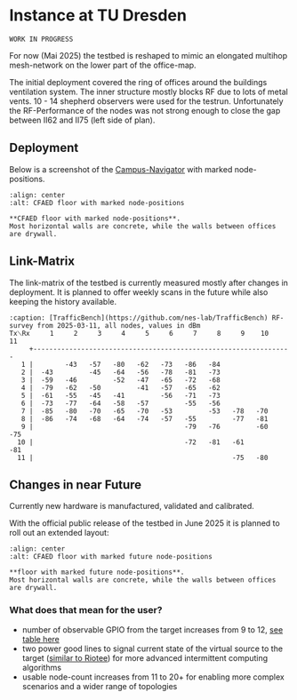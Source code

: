 # Instance at TU Dresden

```{attention}
WORK IN PROGRESS
```

For now (Mai 2025) the testbed is reshaped to mimic an elongated multihop mesh-network on the lower part of the office-map.

The initial deployment covered the ring of offices around the buildings ventilation system.
The inner structure mostly blocks RF due to lots of metal vents.
10 - 14 shepherd observers were used for the testrun.
Unfortunately the RF-Performance of the nodes was not strong enough to close the gap between II62 and II75 (left side of plan).

## Deployment

Below is a screenshot of the [Campus-Navigator](https://navigator.tu-dresden.de/etplan/bar/02) with marked node-positions.

```{figure} /media/cfaed_floorplan_current.png
:align: center
:alt: CFAED floor with marked node-positions

**CFAED floor with marked node-positions**.
Most horizontal walls are concrete, while the walls between offices are drywall.
```

## Link-Matrix

The link-matrix of the testbed is currently measured mostly after changes in deployment.
It is planned to offer weekly scans in the future while also keeping the history available.

```{code-block}
:caption: [TrafficBench](https://github.com/nes-lab/TrafficBench) RF-survey from 2025-03-11, all nodes, values in dBm
Tx⟍Rx     1     2     3     4     5     6     7     8     9    10    11
     +-----------------------------------------------------------------
   1 |        -43   -57   -80   -62   -73   -86   -84
   2 |  -43         -45   -64   -56   -78   -81   -73
   3 |  -59   -46         -52   -47   -65   -72   -68
   4 |  -79   -62   -50         -41   -57   -65   -62
   5 |  -61   -55   -45   -41         -56   -71   -73
   6 |  -73   -77   -64   -58   -57         -55   -56
   7 |  -85   -80   -70   -65   -70   -53         -53   -78   -70
   8 |  -86   -74   -68   -64   -74   -57   -55         -77   -81
   9 |                                      -79   -76         -60   -75
  10 |                                      -72   -81   -61         -81
  11 |                                                  -75   -80
```

## Changes in near Future

Currently new hardware is manufactured, validated and calibrated.

With the official public release of the testbed in June 2025 it is planned to roll out an extended layout:

```{figure} /media/cfaed_floorplan_with_nodes.png
:align: center
:alt: CFAED floor with marked future node-positions

**floor with marked future node-positions**.
Most horizontal walls are concrete, while the walls between offices are drywall.
```

### What does that mean for the user?

- number of observable GPIO from the target increases from 9 to 12, [see table here](https://github.com/nes-lab/shepherd-targets/tree/main/hardware/shepherd_nRF_FRAM_Target_v1.3)
- two power good lines to signal current state of the virtual source to the target ([similar to Riotee](https://www.riotee.nessie-circuits.de/docs/latest/hardware/module.html)) for more advanced intermittent computing algorithms
- usable node-count increases from 11 to 20+ for enabling more complex scenarios and a wider range of topologies
